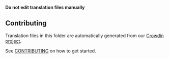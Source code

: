 **Do not edit translation files manually**

## Contributing

Translation files in this folder are automatically generated from our [Crowdin project](https://crowdin.com/project/uniswap-interface). 

See [CONTRIBUTING](https://github.com/Moonswap/uniswap-interface/blob/main/CONTRIBUTING.md#translations) on how to get started.

